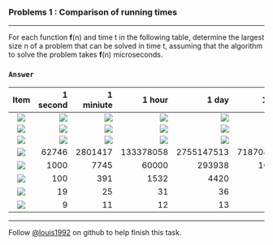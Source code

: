 ### Problems 1 : Comparison of running times
***
For each function **f**(n) and time t in the following table, determine the largest size n of a problem that can be solved in time t, assuming that the algorithm to solve the problem takes **f**(n) microseconds.

### `Answer`
Item | 1 second | 1 miniute | 1 hour | 1 day | 1 month | 1 year | 1 century
:----:|----:|----:|----:|----:|----:|----:|----:
![](http://latex.codecogs.com/gif.latex?\\lg{n}) | ![](http://latex.codecogs.com/gif.latex?\\2^{10^6})  | ![](http://latex.codecogs.com/gif.latex?\\2^{6*10^7}) | ![](http://latex.codecogs.com/gif.latex?\\2^{36*10^8}) | ![](http://latex.codecogs.com/gif.latex?\\2^{864*10^8}) | ![](http://latex.codecogs.com/gif.latex?\\2^{25920*10^8}) | ![](http://latex.codecogs.com/gif.latex?\\2^{315360*10^8}) | ![](http://latex.codecogs.com/gif.latex?\\2^{31556736*10^8})
![](http://latex.codecogs.com/gif.latex?\\/{n}^{1/2}) | ![](http://latex.codecogs.com/gif.latex?\\10^{12}) | ![](http://latex.codecogs.com/gif.latex?\\36*10^{14}) | ![](http://latex.codecogs.com/gif.latex?\\1296*10^{16}) | ![](http://latex.codecogs.com/gif.latex?\\746496*10^{16}) | ![](http://latex.codecogs.com/gif.latex?\\6718464*10^{18}) | ![](http://latex.codecogs.com/gif.latex?\\994519296*10^{18}) | ![](http://latex.codecogs.com/gif.latex?\\995827586973696*10^{16}) 
![](http://latex.codecogs.com/gif.latex?\\/{n}) | ![](http://latex.codecogs.com/gif.latex?\\10^6)  | ![](http://latex.codecogs.com/gif.latex?6*10^7) | ![](http://latex.codecogs.com/gif.latex?36*10^8) | ![](http://latex.codecogs.com/gif.latex?864*10^8) | ![](http://latex.codecogs.com/gif.latex?2592*10^9) | ![](http://latex.codecogs.com/gif.latex?31536*10^9) | ![](http://latex.codecogs.com/gif.latex?31556736*10^8)
![](http://latex.codecogs.com/gif.latex?\\/{n}\\lg{n}) | 62746 | 2801417 | 133378058 | 2755147513| 71870856404 | 797633893349 | 68654697441062
![](http://latex.codecogs.com/gif.latex?\\/{n}^2) | 1000 | 7745 | 60000 | 293938 | 1609968 | 5615692 | 56175382
![](http://latex.codecogs.com/gif.latex?\\/{n}^3) | 100 | 391 | 1532 | 4420 | 13736 | 31593 | 146677
![](http://latex.codecogs.com/gif.latex?\\2^n) | 19 | 25 | 31 | 36 | 41 | 44 | 51
![](http://latex.codecogs.com/gif.latex?\\/{n}!) | 9 | 11 | 12 | 13 | 15 | 16 | 17


***
Follow [@louis1992](https://github.com/gzc) on github to help finish this task.

